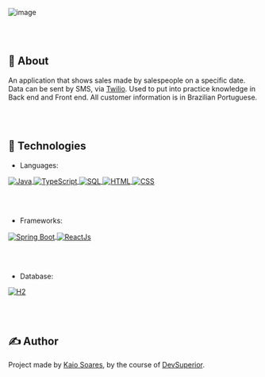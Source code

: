 ![image](https://user-images.githubusercontent.com/105795580/193711523-fcb7e2d6-e24e-4213-9540-11d31be486e8.png)

<br><br>
## 🎯 About
An application that shows sales made by salespeople on a specific date. Data can be sent by SMS, via [Twilio](https://www.twilio.com/). Used to put into practice knowledge in Back end and Front end. All customer information is in Brazilian Portuguese.

<br><br>
## 🚀 Technologies
- Languages:

<a href="https://www.java.com/" target="_blank">
  <img align="center" src="https://img.shields.io/badge/Java-ED8B00?style=flat&logo=java&logoColor=white" alt="Java"/>
</a>

<a href="https://www.typescriptlang.org/" target="_blank">
  <img align="center" src="https://img.shields.io/badge/-TypeScript-05122A?style=flat&logo=TypeScript" alt="TypeScript"/>
</a>

<a href="https://www.w3schools.com/sql/sql_intro.asp" target="_blank">
  <img align="center" src="https://img.shields.io/badge/-SQL-05122A?style=flat&logo=SQL" alt="SQL"/>
</a>

<a href="https://www.w3schools.com/html/" target="_blank">
  <img align="center" src="https://img.shields.io/badge/-HTML-05122A?style=flat&logo=HTML5" alt="HTML"/>
</a>

<a href="https://www.w3schools.com/css/" target="_blank">
  <img align="center" src="https://img.shields.io/badge/-CSS-05122A?style=flat&logo=CSS3&logoColor=1572B6" alt="CSS"/>
</a>

<br><br>
- Frameworks:
<a href="https://spring.io/projects/spring-boot" target="_blank">
  <img align="center" src="https://img.shields.io/badge/-Spring-05122A?style=flat&logo=Spring" alt="Spring Boot"/>
</a>

<a href="https://reactjs.org/" target="_blank">
  <img align="center" src="https://img.shields.io/badge/-React-05122A?style=flat&logo=react" alt="ReactJs"/>
</a>

<br><br>
- Database:
<a href="https://www.h2database.com/html/main.html" target="_blank">
  <img align="center" src="https://img.shields.io/badge/-H2-05122A?style=flat&logo=H2" alt="H2"/>
</a>

<br><br>
## ✍️ Author
Project made by [Kaio Soares](https://github.com/kaiossoares), by the course of [DevSuperior](https://github.com/devsuperior/sds-dsmeta).

